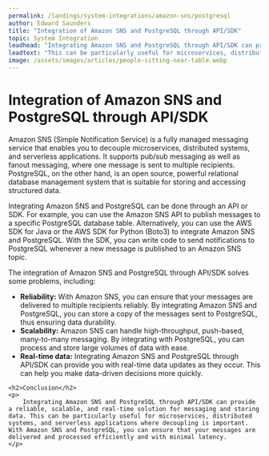 ```yaml
---
permalink: /landings/system-integrations/amazon-sns/postgresql
author: Edward Saunders
title: "Integration of Amazon SNS and PostgreSQL through API/SDK"
topic: System Integration
leadhead: "Integrating Amazon SNS and PostgreSQL through API/SDK can provide a reliable, scalable, and real-time solution for messaging and storing data"
leadtext: "This can be particularly useful for microservices, distributed systems, and serverless applications where decoupling is important. With Amazon SNS and PostgreSQL, you can ensure that your messages are delivered and processed efficiently and with minimal latency."
image: /assets/images/articles/people-sitting-near-table.webp
---
```

<div class="arttext">	<h1>Integration of Amazon SNS and PostgreSQL through API/SDK</h1>
	<p>
		Amazon SNS (Simple Notification Service) is a fully managed messaging service that enables you to decouple microservices, distributed systems, and serverless applications. It supports pub/sub messaging as well as fanout messaging, where one message is sent to multiple recipients. PostgreSQL, on the other hand, is an open source, powerful relational database management system that is suitable for storing and accessing structured data. 
	</p>
	<p>
		Integrating Amazon SNS and PostgreSQL can be done through an API or SDK. For example, you can use the Amazon SNS API to publish messages to a specific PostgreSQL database table. Alternatively, you can use the AWS SDK for Java or the AWS SDK for Python (Boto3) to integrate Amazon SNS and PostgreSQL. With the SDK, you can write code to send notifications to PostgreSQL whenever a new message is published to an Amazon SNS topic. 
	</p>
	<p>
		The integration of Amazon SNS and PostgreSQL through API/SDK solves some problems, including:
	</p>
	<ul>
		<li>
			<strong>Reliability:</strong> With Amazon SNS, you can ensure that your messages are delivered to multiple recipients reliably. By integrating Amazon SNS and PostgreSQL, you can store a copy of the messages sent to PostgreSQL, thus ensuring data durability.
		</li>
		<li>
			<strong>Scalability:</strong> Amazon SNS can handle high-throughput, push-based, many-to-many messaging. By integrating with PostgreSQL, you can process and store large volumes of data with ease.
		</li>
		<li>
			<strong>Real-time data:</strong> Integrating Amazon SNS and PostgreSQL through API/SDK can provide you with real-time data updates as they occur. This can help you make data-driven decisions more quickly.
		</li>
	</ul>
	
	<h2>Conclusion</h2>
	<p>
		Integrating Amazon SNS and PostgreSQL through API/SDK can provide a reliable, scalable, and real-time solution for messaging and storing data. This can be particularly useful for microservices, distributed systems, and serverless applications where decoupling is important. With Amazon SNS and PostgreSQL, you can ensure that your messages are delivered and processed efficiently and with minimal latency.
	</p>
</div>